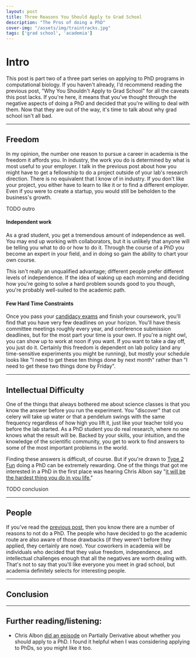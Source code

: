 ```yaml
---
layout: post
title: Three Reasons You Should Apply to Grad School
description: "The Pros of doing a PhD"
cover-img: "/assets/img/traintracks.jpg"
tags: ['grad school', 'academia']
---
```


# Intro
This post is part two of a three part series on applying to PhD programs in computational biology.
If you haven't already, I'd recommend reading the previous post, "Why You Shouldn't Apply to Grad School" for all the caveats this post lacks.
If you're here, it means that you've thought through the negative aspects of doing a PhD and decided that you're willing to deal with them.
Now that they are out of the way, it's time to talk about why grad school isn't all bad.

---

## Freedom
In my opinion, the number one reason to pursue a career in academia is the freedom it affords you.
In industry, the work you do is determined by what is most useful to your employer.
I talk in the previous post about how you might have to get a fellowship to do a project outside of your lab's research direction.
There is no equivalent that I know of in industry.
If you don't like your project, you either have to learn to like it or to find a different employer.
Even if you were to create a startup, you would still be beholden to the business's growth.

TODO outro

#### Independent work
As a grad student, you get a tremendous amount of independence as well.
You may end up working with collaborators, but it is unlikely that anyone will be telling you what to do or how to do it.
Through the course of a PhD you become an expert in your field, and in doing so gain the ability to chart your own course.

This isn't really an unqualified advantage; different people prefer different levels of independence.
If the idea of waking up each morning and deciding how you're going to solve a hard problem sounds good to you though, you're probably well-suited to the academic path.

#### Few Hard Time Constraints

Once you pass your [candidacy exams](https://www.med.upenn.edu/gcb/candidacy-exam.html) and finish your coursework, you'll find that you have very few deadlines on your horizon.
You'll have thesis committee meetings roughly every year, and conference submission deadlines, but for the most part your time is your own.
If you're a night owl, you can show up to work at noon if you want.
If you want to take a day off, you just do it.
Certainly this freedom is dependent on lab policy (and any time-sensitive experiments you might be running), but mostly your schedule looks like "I need to get these ten things done by next month" rather than "I need to get these two things done by Friday".

---

## Intellectual Difficulty
One of the things that always bothered me about science classes is that you know the answer before you run the experiment.
You "discover" that cut celery will take up water or that a pendelum swings with the same frequency regardless of how high you lift it, just like your teacher told you before the lab started.
As a PhD student you do real research, where no one knows what the result will be.
Backed by your skills, your intuition, and the knowledge of the scientific community, you get to work to find answers to some of the most important problems in the world.

Finding these answers is difficult, of course.
But if you're drawn to [Type 2 Fun](https://www.rei.com/blog/climb/fun-scale) doing a PhD can be extremely rewarding.
One of the things that got me interested in a PhD in the first place was hearing Chris Albon say "[it will be the hardest thing you do in you life.](http://partiallyderivative.com/podcast/2017/04/25/should-you-get-a-phd)"                                                                

TODO conclusion


---

## People

If you've read the [previous post](#TODO), then you know there are a number of reasons to not do a PhD.
The people who have decided to go the academic route are also aware of those drawbacks (if they weren't before they applied, they certainly are now).
Your coworkers in academia will be individuals who decided that they value freedom, independence, and intellectual challenges enough that all the negatives are worth dealing with.
That's not to say that you'll like everyone you meet in grad school, but academia definitely selects for interesting people.

---

## Conclusion

---

## Further reading/listening:
- Chris Albon [did an episode](http://partiallyderivative.com/podcast/2017/04/25/should-you-get-a-phd) on Partially Derivative about whether you should apply to a PhD.
I found it helpful when I was considering applying to PhDs, so you might like it too.

